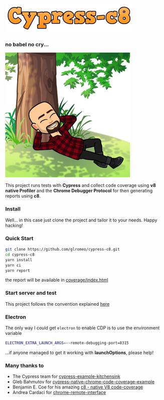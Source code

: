 # ![Cypress C8](cypress-c8.png) 
### no babel no cry...
![Tux, the Linux mascot](picture.png)

This project runs tests with **Cypress** and collect code coverage using **v8 native Profiler** and the **Chrome Debugger Protocol** for then generating reports using **c8**.

### Install
Well... in this case just clone the project and tailor it to your needs. Happy hacking!

### Quick Start
```bash
git clone https://github.com/glromeo/cypress-c8.git
cd cypress-c8
yarn install
yarn ci
yarn report
```
the report will be available in [coverage/index.html](coverage/index.html)

### Start server and test
This project follows the convention explained [here](https://github.com/bahmutov/start-server-and-test#use)

### Electron 
The only way I could get `electron` to enable CDP is to use the environment variable
```bash
ELECTRON_EXTRA_LAUNCH_ARGS=--remote-debugging-port=8315
``` 
...if anyone managed to get it working with **launchOptions**, please help!

### Many thanks to 

- The Cypress team for [cypress-example-kitchensink](https://github.com/cypress-io/cypress-example-kitchensink)
- Gleb Bahmutov for [cypress-native-chrome-code-coverage-example](https://github.com/bahmutov/cypress-native-chrome-code-coverage-example)
- Benjamin E. Coe for his amazing [c8 - native V8 code-coverage](https://github.com/bcoe/c8) 
- Andrea Cardaci for [chrome-remote-interface](https://github.com/cyrus-and/chrome-remote-interface)
